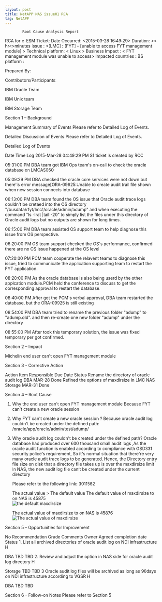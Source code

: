 ```yaml
---
layout: post
title: NetAPP NAS issue01 RCA
tag: NetAPP
---
```

			Root Cause Analysis Report

RCA for e-ESM Ticket: <IN51278802> 
Date Occurred: <2015-03-28 16:49:29> 
Duration:   <> hr<>minutes
Issue : <[LMC] : [FYT] - [unable to access FYT management module] >
	Technical platform: < Linux	>
Business Impact :  < FYT management module was unable to access>
	Impacted countries : <TH > 
	BS platform : <FYT >	


Prepared By:
 	
Contributors/Participants: 

IBM Oracle Team

IBM Unix team

IBM Storage Team



Section 1 – Background 


Management Summary of Events
Please refer to Detailed Log of Events.

Detailed Discussion of Events
Please refer to Detailed Log of Events.

Detailed Log of Events 

Date
Time
Log
2015-Mar-28
04:49:29 PM
S1 ticket is created by RCC 

05:31:00 PM
DBA team got IBM Ops team's on-call to check the oracle database on LMCAS050

05:09:29 PM
DBA checked the oracle core services were not down but there'is error message[ORA-09925:Unable to create audit trail file shown when new session connects into database

06:13:00 PM
DBA team found the OS issue that Oracle audit trace logs couldn't be cretaed into the OS directory "/busdata/rfyt/lmc1/oracle/admin/adump" and when executing the command "ls -lrat |tail -20" to simply list the files under this directory of Oracle audit logs but no outputs are shown for long times.

06:15:00 PM
DBA team assisted OS support team to help diagnose this issue from OS perspective.

06:20:00 PM
OS team support checked the OS's performance, confirmed there are no OS issue happened at the OS level

07:20:00 PM
PCM team cooperate the relavent teams to diagnose this issue, tried to communicate the application supporting team to restart the FYT application.

08:20:00 PM
As the oracle database is also being userd by the other applcation module.PCM held the conference to discuss to get the corresponding approval to restart the database.

08:40:00 PM
After got the PCM's verbal approval, DBA team restarted the database, but the ORA-09925 is still existing

08:54:00 PM
DBA team tried to rename the previous folder "adump" to "adump.old". and then re-create one new folder "adump" under the directory

08:55:00 PM
After took this temporary solution, the issue was fixed temporary per got confirmed.


Section 2 – Impact 

Michelin end user can't open FYT management module


Section 3 - Corrective Action 

Action Item
Responsible
Due Date
Status
   Rename the directory of oracle audit log                            DBA                       MAR-28             Done
   Refined the options of  maxdirsize in LMC  NAS                Storage                  MAR-31            Done
			
Section 4 – Root Cause 

1. Why the end user can't open FYT management module
Because FYT can't create a new oracle session 
2. Why FYT can't create a new oracle session ?
Because oracle audit log couldn't be created under the defined path: /oracle/app/oracle/admin/test/adump/

3. Why oracle audit log couldn't be created under the defined path?
 Oracle database had produced over 600 thousand small audit logs ,As the oracle audit function is enabled according to compliance with GSD331 security police's requirement, So it's normal situation that there're very many oracle audit trace logs to be generated. Hence,
 the Directory entry file size on disk that a directory file takes up is over the maxdirsize  limit In NAS, the new audit log file can’t be created under the current directory

      Please refer to the following link: 3011562
                       
      The actual value >  The default value
 The default value of maxdirsize to on NAS is 45875   
   ![the default maxdirsize](http://zhangchl007.github.io/_image/maxdirsize01.jpg)

    The actual  value of maxdirsize to on NAS is 45876
   ![The actual  value of maxdirsize](http://zhangchl007.github.io/_image/maxdirsize02.jpg)
     


Section 5 - Opportunities for Improvement  


No
Recommendation
Grade
Comments
Owner
Agreed completion date
Status
1. 
List all archived directories of oracle audit log on NDI infrastructure
H

DBA
TBD
TBD
2. 
Review and adjust the option in NAS side for oracle audit log directory
H

Storage
TBD
TBD
3
Oracle audit log files will be archived  as long as 90days on NDI infrastructure according to VGSR
H

DBA
TBD
TBD



Section 6 - Follow-on Notes 
Please refer to Section 5

